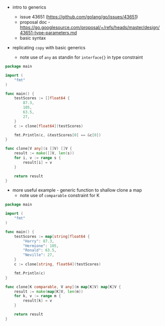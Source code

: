 - intro to generics
    - issue 43651 (https://github.com/golang/go/issues/43651)
    - proposal doc - https://go.googlesource.com/proposal/+/refs/heads/master/design/43651-type-parameters.md
    - basic syntax

- replicating `copy` with basic generics
    - note use of `any` as standin for `interface{}` in type constraint

```go
package main

import (
	"fmt"
)

func main() {
	testScores := []float64 {
		87.3,
		105,
		63.5,
		27,
	}
	c := clone[float64](testScores)

	fmt.Println(c, &testScores[0] == &c[0])
}

func clone[V any](s []V) []V {
	result := make([]V, len(s))
	for i, v := range s {
		result[i] = v
	}

	return result
}
```

- more useful example - generic function to shallow clone a map
    - note use of `comparable` constraint for K

```go
package main

import (
	"fmt"
)

func main() {
	testScores := map[string]float64 {	
		"Harry": 87.3,
		"Hermione": 105,
		"Ronald": 63.5,
		"Neville": 27,
	}
	c := clone[string, float64](testScores)

	fmt.Println(c)
}

func clone[K comparable, V any](m map[K]V) map[K]V {
	result := make(map[K]V, len(m))
	for k, v := range m {
		result[k] = v
	}

	return result
}

```


